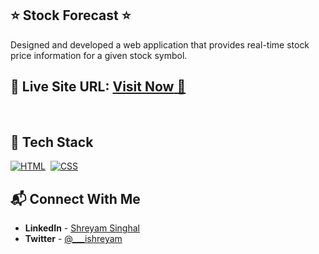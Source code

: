 ## ⭐ Stock Forecast ⭐

Designed and developed a web application that provides real-time stock price information for a given stock symbol.



## 📌 **Live Site URL:** <a href="https://stockforecast.netlify.app/">**Visit Now** 🚀</a>

<br>

## 📌 Tech Stack

[![HTML](https://img.shields.io/badge/html5%20-%23E34F26.svg?&style=for-the-badge&logo=html5&logoColor=white)](https://github.com/Shreyam-S)&nbsp;
[![CSS](https://img.shields.io/badge/css3%20-%231572B6.svg?&style=for-the-badge&logo=css3&logoColor=white)](https://github.com/Shreyam-S)&nbsp; 
<br>

## 📬 Connect With Me

- **LinkedIn** - [Shreyam Singhal](https://www.linkedin.com/in/shreyam-singhal-a1422a22b/)
- **Twitter** - [@___ishreyam](https://twitter.com/___ishreyam)
